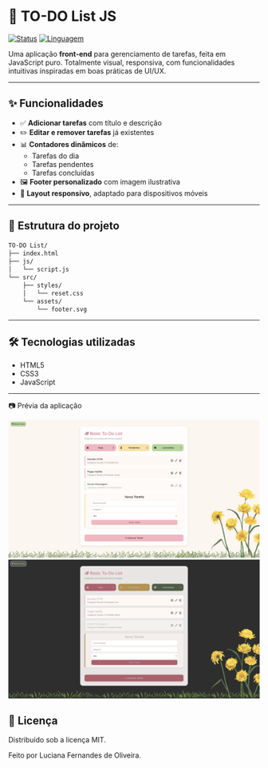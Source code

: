 # 📝 TO-DO List JS

[![Status](https://img.shields.io/badge/status-completo-brightgreen)]()
[![Linguagem](https://img.shields.io/badge/linguagem-JavaScript-blue)]()

Uma aplicação **front-end** para gerenciamento de tarefas, feita em JavaScript puro. Totalmente visual, responsiva, com funcionalidades intuitivas inspiradas em boas práticas de UI/UX.

---

## ✨ Funcionalidades

- ✅ **Adicionar tarefas** com título e descrição  
- ✏️ **Editar e remover tarefas** já existentes  
- 📊 **Contadores dinâmicos** de:
  - Tarefas do dia
  - Tarefas pendentes
  - Tarefas concluídas  
- 🖼️ **Footer personalizado** com imagem ilustrativa  
- 📱 **Layout responsivo**, adaptado para dispositivos móveis

---

## 📂 Estrutura do projeto

```
TO-DO List/
├── index.html
├── js/
│   └── script.js
└── src/
    ├── styles/
    │   └── reset.css
    └── assets/
        └── footer.svg
```

---

## 🛠️ Tecnologias utilizadas

- HTML5
- CSS3
- JavaScript

---

📷 Prévia da aplicação

![Imagem versão light](/images/light.png)
![Imagem versão dark](/images/dark.png)


## 🧾 Licença

Distribuído sob a licença MIT.

Feito por Luciana Fernandes de Oliveira.